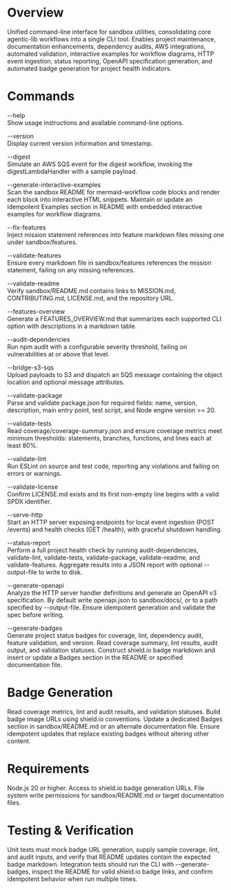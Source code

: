 # Overview

Unified command-line interface for sandbox utilities, consolidating core agentic-lib workflows into a single CLI tool. Enables project maintenance, documentation enhancements, dependency audits, AWS integrations, automated validation, interactive examples for workflow diagrams, HTTP event ingestion, status reporting, OpenAPI specification generation, and automated badge generation for project health indicators.

# Commands

--help  
  Show usage instructions and available command-line options.

--version  
  Display current version information and timestamp.

--digest  
  Simulate an AWS SQS event for the digest workflow, invoking the digestLambdaHandler with a sample payload.

--generate-interactive-examples  
  Scan the sandbox README for mermaid-workflow code blocks and render each block into interactive HTML snippets. Maintain or update an idempotent Examples section in README with embedded interactive examples for workflow diagrams.

--fix-features  
  Inject mission statement references into feature markdown files missing one under sandbox/features.

--validate-features  
  Ensure every markdown file in sandbox/features references the mission statement, failing on any missing references.

--validate-readme  
  Verify sandbox/README.md contains links to MISSION.md, CONTRIBUTING.md, LICENSE.md, and the repository URL.

--features-overview  
  Generate a FEATURES_OVERVIEW.md that summarizes each supported CLI option with descriptions in a markdown table.

--audit-dependencies  
  Run npm audit with a configurable severity threshold, failing on vulnerabilities at or above that level.

--bridge-s3-sqs  
  Upload payloads to S3 and dispatch an SQS message containing the object location and optional message attributes.

--validate-package  
  Parse and validate package.json for required fields: name, version, description, main entry point, test script, and Node engine version >= 20.

--validate-tests  
  Read coverage/coverage-summary.json and ensure coverage metrics meet minimum thresholds: statements, branches, functions, and lines each at least 80%.

--validate-lint  
  Run ESLint on source and test code, reporting any violations and failing on errors or warnings.

--validate-license  
  Confirm LICENSE.md exists and its first non-empty line begins with a valid SPDX identifier.

--serve-http  
  Start an HTTP server exposing endpoints for local event ingestion (POST /events) and health checks (GET /health), with graceful shutdown handling.

--status-report  
  Perform a full project health check by running audit-dependencies, validate-lint, validate-tests, validate-package, validate-readme, and validate-features. Aggregate results into a JSON report with optional --output-file to write to disk.

--generate-openapi  
  Analyze the HTTP server handler definitions and generate an OpenAPI v3 specification. By default write openapi.json to sandbox/docs/, or to a path specified by --output-file. Ensure idempotent generation and validate the spec before writing.

--generate-badges  
  Generate project status badges for coverage, lint, dependency audit, feature validation, and version. Read coverage summary, lint results, audit output, and validation statuses. Construct shield.io badge markdown and insert or update a Badges section in the README or specified documentation file.

# Badge Generation

Read coverage metrics, lint and audit results, and validation statuses. Build badge image URLs using shield.io conventions. Update a dedicated Badges section in sandbox/README.md or an alternate documentation file. Ensure idempotent updates that replace existing badges without altering other content.

# Requirements

Node.js 20 or higher. Access to shield.io badge generation URLs. File system write permissions for sandbox/README.md or target documentation files.

# Testing & Verification

Unit tests must mock badge URL generation, supply sample coverage, lint, and audit inputs, and verify that README updates contain the expected badge markdown. Integration tests should run the CLI with --generate-badges, inspect the README for valid shield.io badge links, and confirm idempotent behavior when run multiple times.